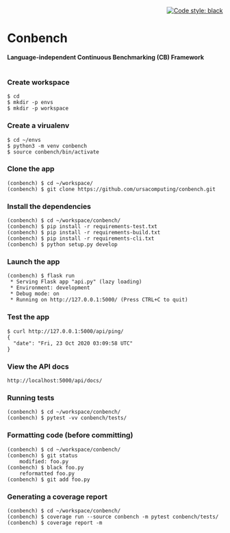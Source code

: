 <p align="right">
<a href="https://github.com/psf/black"><img alt="Code style: black" src="https://img.shields.io/badge/code%20style-black-000000.svg"></a>
</p>

# Conbench

<b>Language-independent Continuous Benchmarking (CB) Framework</b>
<br/>
<br/>


### Create workspace
    $ cd
    $ mkdir -p envs
    $ mkdir -p workspace


### Create a virualenv
    $ cd ~/envs
    $ python3 -m venv conbench
    $ source conbench/bin/activate


### Clone the app
    (conbench) $ cd ~/workspace/
    (conbench) $ git clone https://github.com/ursacomputing/conbench.git


### Install the dependencies
    (conbench) $ cd ~/workspace/conbench/
    (conbench) $ pip install -r requirements-test.txt
    (conbench) $ pip install -r requirements-build.txt
    (conbench) $ pip install -r requirements-cli.txt
    (conbench) $ python setup.py develop


### Launch the app
    (conbench) $ flask run
     * Serving Flask app "api.py" (lazy loading)
     * Environment: development
     * Debug mode: on
     * Running on http://127.0.0.1:5000/ (Press CTRL+C to quit)


### Test the app
    $ curl http://127.0.0.1:5000/api/ping/
    {
      "date": "Fri, 23 Oct 2020 03:09:58 UTC"
    }


### View the API docs

    http://localhost:5000/api/docs/


### Running tests
    (conbench) $ cd ~/workspace/conbench/
    (conbench) $ pytest -vv conbench/tests/


### Formatting code (before committing)
    (conbench) $ cd ~/workspace/conbench/
    (conbench) $ git status
        modified: foo.py
    (conbench) $ black foo.py
        reformatted foo.py
    (conbench) $ git add foo.py


### Generating a coverage report
    (conbench) $ cd ~/workspace/conbench/
    (conbench) $ coverage run --source conbench -m pytest conbench/tests/
    (conbench) $ coverage report -m
